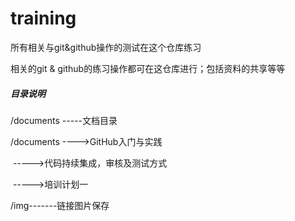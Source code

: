 # training
 所有相关与git&amp;github操作的测试在这个仓库练习

相关的git & github的练习操作都可在这仓库进行；包括资料的共享等等

##### 目录说明

   /documents -----文档目录

  /documents   ---->GitHub入门与实践

​						  ----->代码持续集成，审核及测试方式

​						  ----->培训计划一

  /img-------链接图片保存

